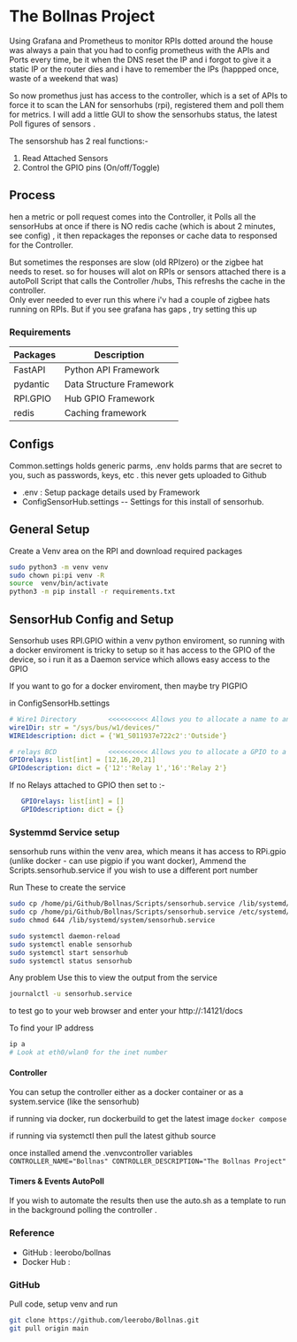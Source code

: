 # The Bollnas Project

Using Grafana and Prometheus to monitor RPIs dotted around the house was always a pain that you had to config prometheus with the APIs and Ports every time,  be it when the DNS reset the IP and i forgot to give it a static IP or the router dies and i have to remember the IPs (happped once,  waste of a weekend that was)

So now promethus just has access to the controller,  which is a set of APIs to force it to scan the LAN for sensorhubs (rpi),  registered them and poll them for metrics.  I will add a little GUI to show the sensorhubs status,  the latest Poll figures of sensors .

The sensorshub has 2 real functions:-
1. Read Attached Sensors
2. Control the GPIO pins (On/off/Toggle)

## Process
hen a metric or poll request comes into the  Controller, it Polls all the sensorHubs at once if there is NO redis cache (which is about 2 minutes, see config) , it then repackages the reponses or cache data to responsed for the Controller.

But sometimes the responses are slow (old RPIzero) or the zigbee hat needs to reset. so for houses will alot on RPIs or sensors attached there is 
a autoPoll Script that calls the Controller /hubs,  This refreshs the cache in the controller.  
Only ever needed to ever run this where i'v had a couple of zigbee hats running on RPIs.  But if you see grafana has gaps , try setting this up


### Requirements
| Packages | Description | 
| ----------- | ----------- |
| FastAPI | Python API Framework |
| pydantic | Data Structure Framework |
| RPI.GPIO | Hub GPIO Framework |
| redis | Caching framework |


## Configs
Common.settings holds generic parms, .env holds parms that are secret to you,  such as passwords, keys, etc .  this never gets uploaded to Github
- .env : Setup package details used by Framework
- ConfigSensorHub.settings -- Settings for this install of sensorhub.

## General Setup
Create a Venv area on the RPI and download required packages
``` bash
sudo python3 -m venv venv
sudo chown pi:pi venv -R
source  venv/bin/activate
python3 -m pip install -r requirements.txt
```


## SensorHub Config and Setup 
Sensorhub uses RPI.GPIO within a venv python enviroment, so running with a docker enviroment is tricky to setup 
so it has access to the GPIO of the device,  so i run it as a Daemon service which allows easy access to the GPIO

If you want to go for a docker enviroment,  then maybe try PIGPIO 

in ConfigSensorHb.settings
``` yml
# Wire1 Directory        <<<<<<<<<< Allows you to allocate a name to an ID if you want to
wire1Dir: str = "/sys/bus/w1/devices/"
WIRE1description: dict = {'W1_S011937e722c2':'Outside'}

# relays BCD             <<<<<<<<<< Allows you to allocate a GPIO to a name if you want to
GPIOrelays: list[int] = [12,16,20,21]
GPIOdescription: dict = {'12':'Relay 1','16':'Relay 2'}
```

If no Relays attached to GPIO then set to :-
``` yml
   GPIOrelays: list[int] = [] 
   GPIOdescription: dict = {}
```   

### Systemmd Service setup

sensorhub runs within the venv area, which means it has access to RPi.gpio (unlike docker - can use pigpio if you want docker), Ammend the Scripts.sensorhub.service if you wish to use a different port number

Run These to create the service 
``` bash
sudo cp /home/pi/Github/Bollnas/Scripts/sensorhub.service /lib/systemd/system/
sudo cp /home/pi/Github/Bollnas/Scripts/sensorhub.service /etc/systemd/system/
sudo chmod 644 /lib/systemd/system/sensorhub.service

sudo systemctl daemon-reload
sudo systemctl enable sensorhub
sudo systemctl start sensorhub
sudo systemctl status sensorhub
``` 

Any problem Use this to view the output from the service
``` bash
journalctl -u sensorhub.service

```

to test go to your web browser and enter your http://<RPi ip>:14121/docs

To find your IP address
``` bash
ip a
# Look at eth0/wlan0 for the inet number 
```


#### Controller
You can setup the controller either as a docker container or as a system.service (like the sensorhub) 

if running via docker,  run dockerbuild to get the latest image
`
docker compose 
`

if running via systemctl then pull the latest github source 

once installed amend the .venvcontroller variables
`
CONTROLLER_NAME="Bollnas"
CONTROLLER_DESCRIPTION="The Bollnas Project"
`

#### Timers & Events AutoPoll 
If you wish to automate the results then use the auto.sh as a template to run in the background
polling the controller .  


### Reference
- GitHub : leerobo/bollnas
- Docker Hub :

### GitHub 

Pull code, setup venv and run
``` bash
git clone https://github.com/leerobo/Bollnas.git
git pull origin main
``` 



